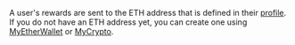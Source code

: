 A user's rewards are sent to the ETH address that is defined in their [profile](https://fundrequest.io/profile). If you do not have an ETH address yet, you can create one using [MyEtherWallet](https://myetherwallet.com) or [MyCrypto](http://mycrypto.com/).
